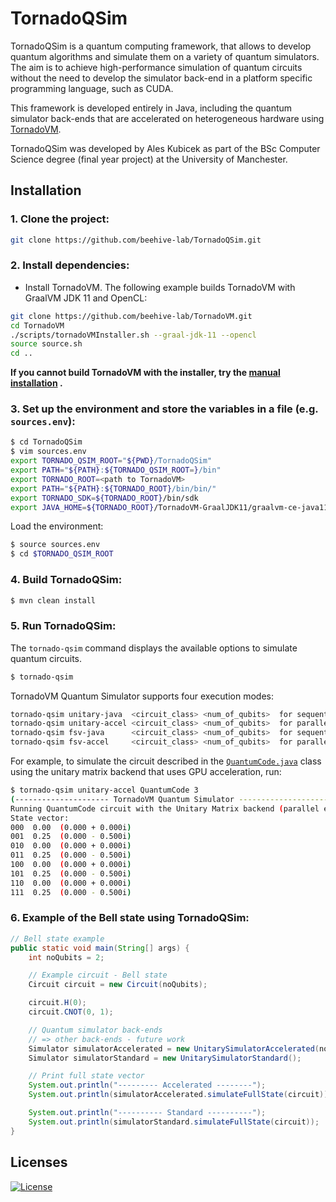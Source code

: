 # TornadoQSim

TornadoQSim is a quantum computing framework, that allows to develop quantum algorithms and simulate them on a variety of quantum simulators. The aim is to achieve high-performance simulation of quantum circuits without the need to develop the simulator back-end in a platform specific programming language, such as CUDA. 

This framework is developed entirely in Java, including the quantum simulator back-ends that are accelerated on heterogeneous hardware using [TornadoVM](https://www.tornadovm.org/). 

TornadoQSim was developed by Ales Kubicek as part of the BSc Computer Science degree (final year project) at the University of Manchester.

## Installation

### 1. Clone the project:

```bash 
git clone https://github.com/beehive-lab/TornadoQSim.git
```

### 2. Install dependencies:

- Install TornadoVM. The following example builds TornadoVM with GraalVM JDK 11 and OpenCL:

```bash
git clone https://github.com/beehive-lab/TornadoVM.git 
cd TornadoVM
./scripts/tornadoVMInstaller.sh --graal-jdk-11 --opencl
source source.sh
cd ..
```

**If you cannot build TornadoVM with the installer, try
the [manual installation](https://github.com/beehive-lab/TornadoVM/blob/master/assembly/src/docs/12_INSTALL_WITH_JDK11_PLUS.md)
.**

### 3. Set up the environment and store the variables in a file (e.g. `sources.env`):

```bash 
$ cd TornadoQSim
$ vim sources.env
export TORNADO_QSIM_ROOT="${PWD}/TornadoQSim"
export PATH="${PATH}:${TORNADO_QSIM_ROOT=}/bin"
export TORNADO_ROOT=<path to TornadoVM>
export PATH="${PATH}:${TORNADO_ROOT}/bin/bin/"
export TORNADO_SDK=${TORNADO_ROOT}/bin/sdk
export JAVA_HOME=${TORNADO_ROOT}/TornadoVM-GraalJDK11/graalvm-ce-java11-22.3.2
```

Load the environment:

```bash
$ source sources.env
$ cd $TORNADO_QSIM_ROOT
```

### 4. Build TornadoQSim:

```bash
$ mvn clean install
```

### 5. Run TornadoQSim:

The `tornado-qsim` command displays the available options to simulate quantum circuits.
```bash
$ tornado-qsim
```

TornadoVM Quantum Simulator supports four execution modes:
```bash
tornado-qsim unitary-java  <circuit_class> <num_of_qubits>  for sequential execution of a quantum circuit with Unitary Matrix.
tornado-qsim unitary-accel <circuit_class> <num_of_qubits>  for parallel execution of a quantum circuit with Unitary Matrix.
tornado-qsim fsv-java      <circuit_class> <num_of_qubits>  for sequential execution of a quantum circuit with Full State Vector.
tornado-qsim fsv-accel     <circuit_class> <num_of_qubits>  for parallel execution of a quantum circuit with Full State Vector.
```

For example, to simulate the circuit described in the [`QuantumCode.java`](TornadoQSim/src/main/java/evaluation/QuantumCode.java) class using the unitary matrix backend that uses GPU acceleration, run:
```bash
$ tornado-qsim unitary-accel QuantumCode 3
(--------------------- TornadoVM Quantum Simulator ---------------------)
Running QuantumCode circuit with the Unitary Matrix backend (parallel execution)
State vector:
000  0.00  (0.000 + 0.000i)
001  0.25  (0.000 - 0.500i)
010  0.00  (0.000 + 0.000i)
011  0.25  (0.000 - 0.500i)
100  0.00  (0.000 + 0.000i)
101  0.25  (0.000 - 0.500i)
110  0.00  (0.000 + 0.000i)
111  0.25  (0.000 - 0.500i)
```

### 6. Example of the Bell state using TornadoQSim:
```java
// Bell state example
public static void main(String[] args) {
    int noQubits = 2;

    // Example circuit - Bell state
    Circuit circuit = new Circuit(noQubits);

    circuit.H(0);
    circuit.CNOT(0, 1);

    // Quantum simulator back-ends 
    // => other back-ends - future work
    Simulator simulatorAccelerated = new UnitarySimulatorAccelerated(noQubits);
    Simulator simulatorStandard = new UnitarySimulatorStandard();

    // Print full state vector
    System.out.println("--------- Accelerated --------");
    System.out.println(simulatorAccelerated.simulateFullState(circuit));

    System.out.println("---------- Standard ----------");
    System.out.println(simulatorStandard.simulateFullState(circuit));
}
```

## Licenses

[![License](https://img.shields.io/badge/License-Apache%202.0-red.svg)](https://github.com/beehive-lab/TornadoVM/blob/master/LICENSE_APACHE2)
